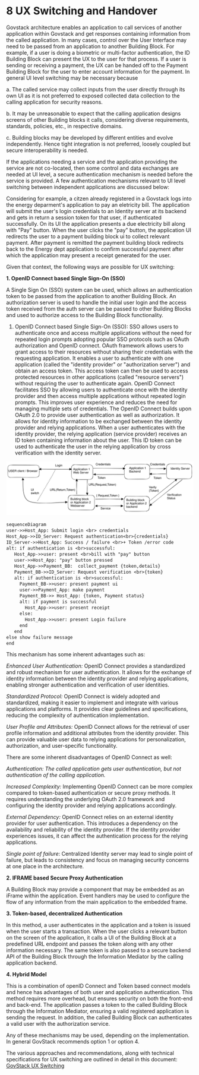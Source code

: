 # 8 UX Switching and Handover

Govstack architecture enables an application to call services of another application within Govstack and get responses containing information from the called application.   In many cases, control over the User Interface may need to be passed from an application to another Building Block. For example, if a user is doing a biometric or multi-factor authentication, the ID Building Block can present the UX to the user for that process. If a user is sending or receiving a payment, the UX can be handed off to the Payment Building Block for the user to enter account information for the payment. In general UI level switching may be necessary because

a.       The called service may collect inputs from the user directly through its own UI as it is not preferred to exposed collected data collection to the calling application for security reasons.

b.       It may be unreasonable to expect that the calling application designs screens of other Building blocks it calls, considering diverse requirements, standards, policies, etc., in respective domains.

c.       Building blocks may be developed by different entities and evolve independently. Hence tight integration is not preferred, loosely coupled but secure interoperability is needed.

If the applications needing a service and the application providing the service are not co-located, then some control and data exchanges are needed at UI level, a secure authentication mechanism is needed before the service is provided. A few authentication mechanisms relevant to UI level switching between independent applications are discussed below:

Considering for example, a citzen already registered in a Govstack logs into the energy deparment's application to pay an eletricity bill. The application will submit the user's  login credentials to an Identity server at its backend and gets in return a session token for that user, if authenticated successfully. On its UI the application presents a due electricity bill along with "Pay" button. When the user clicks the "pay" button, the application UI redirects the user to a payment building block ui to collect relevant payment. After payment is remitted the payment building block  redirects back to the Energy dept application to confirm successful payment after which the application may present a receipt generated for the user.&#x20;

Given that context, the following ways are possible for UX switching:

**1. OpenID Connect based Single Sign-On (SSO)**

A Single Sign On (SSO) system can be used, which allows an authentication token to be passed from the application to another Building Block. An authorization server is used to handle the initial user login and the access token received from the auth server can be passed to other Building Blocks and used to authorize access to the Building Block functionality.

1. OpenID Connect based Single Sign-On (SSO): SSO allows users to authenticate once and access multiple applications without the need for repeated login prompts adopting popular SSO protocols such as OAuth authorization and OpenID connect. OAuth framework allows users to grant access to their resources without sharing their credentials with the requesting application. It enables a user to authenticate with one application (called the "identity provider" or "authorization server") and obtain an access token. This access token can then be used to access protected resources in other applications (called "resource servers") without requiring the user to authenticate again. OpenID Connect facilitates SSO by allowing users to authenticate once with the identity provider and then access multiple applications without repeated login prompts. This improves user experience and reduces the need for managing multiple sets of credentials. The OpenID Connect builds upon OAuth 2.0 to provide user authentication as well as authorization. It allows for identity information to be exchanged between the identity provider and relying applications. When a user authenticates with the identity provider, the relying application (service provider) receives an ID token containing information about the user. This ID token can be used to authenticate the user in the relying application by cross verification with the identity server.



<img src="../.gitbook/assets/file.excalidraw.svg" alt="" class="gitbook-drawing">

```mermaid
sequenceDiagram
user->>Host_App: Submit login <br> credentials 
Host_App->>ID_Server: Request authentication<br>{credentials}
ID_Server->>Host_App: Success / failure <br>+ Token /error code
alt: if authentication is <br>successful:
   Host_App->>user: present <br>bill with "pay" button
   user->>Host_App: "pay" button pressed 
   Host_App->>Payment_BB:  collect_payment {token,details}
   Payment_BB->>ID_Server: Request verification <br>{token}
   alt: if authentication is <br>successful:
     Payment_BB->>user: present payment ui 
     user->>Payment_App: make payment
     Payment_BB->> Host_App: {token, Payment status}
     alt: if payment is successful
       Host_App->>user: present receipt
     else:
       Host_App->>user: present Login failure     
     end
   end
else show failure message
end
```

This mechanism has some inherent advantages such as:

_Enhanced User Authentication:_ OpenID Connect provides a standardized and robust mechanism for user authentication. It allows for the exchange of identity information between the identity provider and relying applications, enabling stronger authentication and verification of user identities.

_Standardized Protocol:_ OpenID Connect is widely adopted and standardized, making it easier to implement and integrate with various applications and platforms. It provides clear guidelines and specifications, reducing the complexity of authentication implementation.

_User Profile and Attributes:_ OpenID Connect allows for the retrieval of user profile information and additional attributes from the identity provider. This can provide valuable user data to relying applications for personalization, authorization, and user-specific functionality.

There are some inherent disadvantages of OpenID Connect as well:

_Authentication:  The called application gets user authentication, but not authentication of the calling application._

_Increased Complexity:_ Implementing OpenID Connect can be more complex compared to token-based authentication or secure proxy methods. It requires understanding the underlying OAuth 2.0 framework and configuring the identity provider and relying applications accordingly.

_External Dependency:_ OpenID Connect relies on an external identity provider for user authentication. This introduces a dependency on the availability and reliability of the identity provider. If the identity provider experiences issues, it can affect the authentication process for the relying applications.

_Single point of failure_: Centralized Identity server may lead to single point of failure, but leads to consistency and focus on  managing security concerns at one place in the architecture.

**2. IFRAME based Secure Proxy Authentication**

A Building Block may provide a component that may be embedded as an iFrame within the application. Event handlers may be used to configure the flow of any information from the main application to the embedded frame.

**3. Token-based, decentralized Authentication**

In this method, a user authenticates in the application and a token is issued when the user starts a transaction. When the user clicks a relevant button on the screen of the application, it calls a UI of the Building Block at a predefined URL endpoint and passes the token along with any other information necessary. The same token is also passed to a secure backend API of the Building Block through the Information Mediator by the calling application backend.

**4. Hybrid Model**

This is a combination of openID Connect and Token based connect models and hence has advantages of both user and application authentication. This method requires more overhead, but ensures security on both the front-end and back-end. The application passes a token to the called Building Block through the Information Mediator, ensuring a valid registered application is sending the request. In addition, the called Building Block can authenticates a valid user with the authorization service.



Any of these mechanisms may be used, depending on the implementation. In general GovStack recommends option 1 or option 4.

The various approaches and recommendations, along with technical specifications for UX switching are outlined in detail in this document: [GovStack UX Switching](https://govstack-global.atlassian.net/wiki/spaces/GH/pages/270139400/UX+Switching)&#x20;
